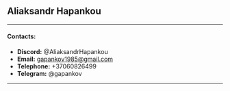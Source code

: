 ## Aliaksandr Hapankou
---
#### Contacts:
 * __Discord:__ @AliaksandrHapankou
 * __Email:__ gapankov1985@gmail.com
 * __Telephone:__ +37060826499
 * __Telegram:__ @gapankov
---